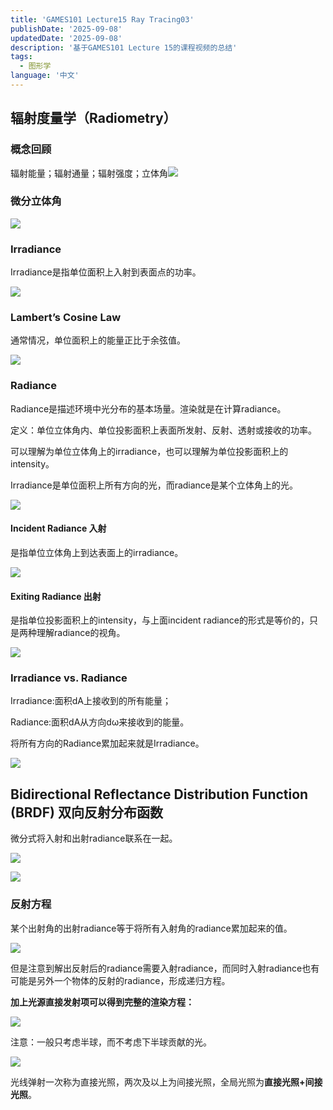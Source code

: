 ```yaml
---
title: 'GAMES101 Lecture15 Ray Tracing03'
publishDate: '2025-09-08'
updatedDate: '2025-09-08'
description: '基于GAMES101 Lecture 15的课程视频的总结'
tags:
  - 图形学
language: '中文'
---
```


## 辐射度量学（Radiometry）

### 概念回顾

 辐射能量；辐射通量；辐射强度；立体角![](1.png)

### 微分立体角

![](2.png)

### Irradiance

Irradiance是指单位面积上入射到表面点的功率。

![](3.png)

### Lambert’s Cosine Law

通常情况，单位面积上的能量正比于余弦值。

![](4.png)

### Radiance

Radiance是描述环境中光分布的基本场量。渲染就是在计算radiance。

定义：单位立体角内、单位投影面积上表面所发射、反射、透射或接收的功率。

可以理解为单位立体角上的irradiance，也可以理解为单位投影面积上的intensity。

Irradiance是单位面积上所有方向的光，而radiance是某个立体角上的光。

![](5.png)

#### Incident Radiance 入射

是指单位立体角上到达表面上的irradiance。

![](6.png)

#### Exiting Radiance 出射

是指单位投影面积上的intensity，与上面incident radiance的形式是等价的，只是两种理解radiance的视角。

![](7.png)

### Irradiance vs. Radiance

Irradiance:面积dA上接收到的所有能量；

Radiance:面积dA从方向dω来接收到的能量。

将所有方向的Radiance累加起来就是Irradiance。

![](8.png)



## Bidirectional Reflectance Distribution Function (BRDF) 双向反射分布函数

微分式将入射和出射radiance联系在一起。

![](9.png)

![](10.png)

### 反射方程

某个出射角的出射radiance等于将所有入射角的radiance累加起来的值。

![](11.png)

但是注意到解出反射后的radiance需要入射radiance，而同时入射radiance也有可能是另外一个物体的反射的radiance，形成递归方程。

**加上光源直接发射项可以得到完整的渲染方程：**

![](12.png)

注意：一般只考虑半球，而不考虑下半球贡献的光。

![](13.png)

光线弹射一次称为直接光照，两次及以上为间接光照，全局光照为**直接光照+间接光照**。





